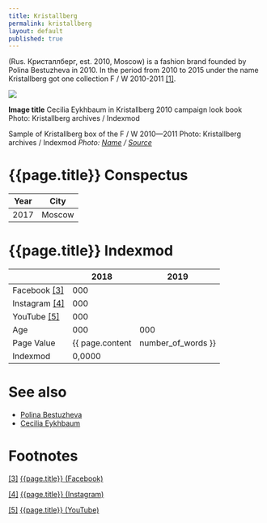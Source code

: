 ```yaml
---
title: Kristallberg
permalink: kristallberg
layout: default
published: true
---
```



(Rus. Кристаллберг, est. 2010, Moscow) is a fashion brand founded by Polina Bestuzheva in 2010. In the period from 2010 to 2015 under the name Kristallberg got one collection F / W 2010-2011 <span id="a1">[\[1\]](#f1)</span>.

![](/encyclopedia/images/image-name.jpg)

**Image title**
Cecilia Eykhbaum in Kristallberg 2010 campaign look book
Photo: Kristallberg archives / Indexmod

Sample of Kristallberg box of the F / W 2010—2011
Photo: Kristallberg archives / Indexmod
*Photo: [Name](index) / [Source](index)*

# {{page.title}} Conspectus

|Year|City|
|-|-|
|2017|Moscow|

# {{page.title}} Indexmod

||2018|2019|
|-|-|-|
|Facebook <span id="a3">[\[3\]](#f3)</span>|000||
|Instagram <span id="a4">[\[4\]](#f4)</span>|000||
|YouTube <span id="a5">[\[5\]](#f5)</span>|000||
|Age|000|000|
|Page Value|{{ page.content | number_of_words }}||
|Indexmod|0,0000||


# See also

+ [Polina Bestuzheva](bestuzheva-polina)
+ [Cecilia Eykhbaum](eykhbaum-cecilia)

# Footnotes

[[3]](#a3) <span id="f3"></span> [{{page.title}} (Facebook)](index)

[[4]](#a4) <span id="f4"></span> [{{page.title}} (Instagram)](index)

[[5]](#a5) <span id="f5"></span> [{{page.title}} (YouTube)](index)
